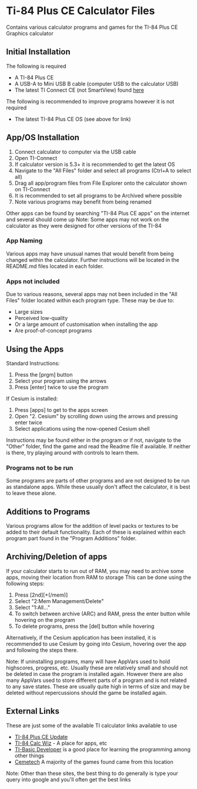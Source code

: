 # Ti-84 Plus CE Calculator Files

Contains various calculator programs and games for the TI-84 Plus CE Graphics calculator

## Initial Installation
The following is required
* A TI-84 Plus CE
* A USB-A to Mini USB B cable (computer USB to the calculator USB)
* The latest TI Connect CE (not SmartView) found [here](https://education.ti.com/en/software/update/84-ce-software-update)

The following is recommended to improve programs however it is not required
* The latest TI-84 Plus CE OS (see above for link)

## App/OS Installation
1. Connect calculator to computer via the USB cable
2. Open TI-Connect
3. If calculator version is 5.3+ it is recommended to get the latest OS
4. Navigate to the "All Files" folder and select all programs (Ctrl+A to select all)
5. Drag all app/program files from File Explorer onto the calculator shown on TI-Connect
5. It is recommended to set all programs to be Archived where possible
6. Note various programs may benefit from being renamed

Other apps can be found by searching "TI-84 Plus CE apps" on the internet and several should come up
Note: Some apps may not work on the calculator as they were designed for other versions of the TI-84

### App Naming
Various apps may have unusual names that would benefit from being changed within the calculator. Further instructions will be located in the README.md files located in each folder.

### Apps not included
Due to various reasons, several apps may not been included in the "All Files" folder located within each program type. These may be due to:
* Large sizes
* Perceived low-quality
* Or a large amount of customisation when installing the app
* Are proof-of-concept programs

## Using the Apps
Standard Instructions:
1. Press the \[prgm] button
2. Select your program using the arrows
3. Press \[enter] twice to use the program

If Cesium is installed:
1. Press \[apps] to get to the apps screen
2. Open "2. Cesium" by scrolling down using the arrows and pressing enter twice
3. Select applications using the now-opened Cesium shell

Instructions may be found either in the program or if not, navigate to the "Other" folder, find the game and read the Readme file if available. If neither is there, try playing around with controls to learn them.

### Programs not to be run
Some programs are parts of other programs and are not designed to be run as standalone apps. While these usually don't affect the calculator, it is best to leave these alone.

## Additions to Programs
Various programs allow for the addition of level packs or textures to be added to their default functionality. Each of these is explained within each program part found in the "Program Additions" folder.

## Archiving/Deletion of apps
If your calculator starts to run out of RAM, you may need to archive some apps, moving their location from RAM to storage
This can be done using the following steps:
1. Press \[2nd]\[+(/mem)]
2. Select "2:Mem Management/Delete"
3. Select "1:All..."
4. To switch between archive (ARC) and RAM, press the enter button while hovering on the program
5. To delete programs, press the \[del] button while hovering

Alternatively, if the Cesium application has been installed, it is recommended to use Cesium by going into Cesium, hovering over the app and following the steps there.

Note: If uninstalling programs, many will have AppVars used to hold highscores, progress, etc. Usually these are relatively small and should not be deleted in case the program is installed again. However there are also many AppVars used to store different parts of a program and is not related to any save states. These are usually quite high in terms of size and may be deleted without repercussions should the game be installed again.

## External Links
These are just some of the available TI calculator links available to use
* [TI-84 Plus CE Update](https://education.ti.com/en/software/update/84-ce-software-update)
* [TI-84 Calc Wiz](https://www.ti84calcwiz.com/) - A place for apps, etc
* [TI-Basic Developer](http://tibasicdev.wikidot.com) is a good place for learning the programming among other things
* [Cemetech](https://www.cemetech.net/programs/84pce/asm/games/) A majority of the games found came from this location

Note: Other than these sites, the best thing to do generally is type your query into google and you'll often get the best links
